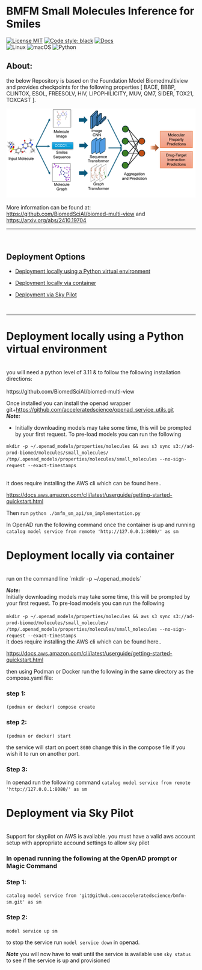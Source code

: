 # BMFM Small Molecules Inference for Smiles <!-- omit from toc -->
[![License MIT](https://img.shields.io/github/license/acceleratedscience/openad_service_utils)](https://opensource.org/licenses/MIT)
[![Code style: black](https://img.shields.io/badge/code%20style-black-000000.svg)](https://github.com/psf/black)
[![Docs](https://img.shields.io/badge/website-live-brightgreen)](https://acceleratedscience.github.io/openad-docs/) <br>
![Linux](https://img.shields.io/badge/Linux-FCC624?style=for-the-badge&logo=linux&logoColor=black)
![macOS](https://img.shields.io/badge/mac%20os-000000?style=for-the-badge&logo=macos&logoColor=F0F0F0)
![Python](https://img.shields.io/badge/python-3670A0?style=for-the-badge&logo=python&logoColor=ffdd54)

## About: <!-- omit from toc -->
the below Repository is based on the Foundation Model Biomedmultiview and provides checkpoints for the following properties [ BACE, BBBP, CLINTOX, ESOL, FREESOLV, HIV, LIPOPHILICITY, MUV, QM7, SIDER, TOX21, TOXCAST ].

![MultiView diagram](images/overview.png)


More information can be found at:<br> 
https://github.com/BiomedSciAI/biomed-multi-view and https://arxiv.org/abs/2410.19704

--- 
<br>

## Deployment Options <!-- omit from toc -->

<!-- toc -->

- [Deployment locally using a Python virtual environment](#deployment-locally-using-a-python-virtual-environment)

- [Deployment locally via container](#deployment-locally-via-container)

- [Deployment via Sky Pilot](#deployment-via-sky-pilot)

<!-- tocstop -->
<br>

--- 

# Deployment locally using a Python virtual environment 
<br>
you will need a python level of 3.11 & to follow the following installation directions:<br>
<br>
https://github.com/BiomedSciAI/biomed-multi-view
<br>

Once installed you can install the openad wrapper
git+https://github.com/acceleratedscience/openad_service_utils.git
<br>
***Note:*** <br>
- Initially downloading models may take some time, this will be prompted by your first request. To pre-load models you can run the following <br>

`mkdir -p ~/.openad_models/properties/molecules && aws s3 sync s3://ad-prod-biomed/molecules/small_molecules/ /tmp/.openad_models/properties/molecules/small_molecules --no-sign-request --exact-timestamps`

<br>
it does require installing the AWS cli which can be found here..<br>

https://docs.aws.amazon.com/cli/latest/userguide/getting-started-quickstart.html


Then run `python ./bmfm_sm_api/sm_implementation.py`


In OpenAD run the following command once the container is up and running
`catalog model service from remote 'http://127.0.0.1:8080/' as sm`


# Deployment locally via container
<br>
run on the command line `mkdir -p ~/.openad_models`

***Note:*** <br>
Initially downloading models may take some time, this will be prompted by your first request. To pre-load models you can run the following <br><br>
`mkdir -p ~/.openad_models/properties/molecules && aws s3 sync s3://ad-prod-biomed/molecules/small_molecules/ /tmp/.openad_models/properties/molecules/small_molecules --no-sign-request --exact-timestamps`
<br>
it does require installing the AWS cli which can be found here..

https://docs.aws.amazon.com/cli/latest/userguide/getting-started-quickstart.html

then using Podman or Docker run the following in the same directory as the compose.yaml file:
### step 1:
`(podman or docker) compose create`<br>
### step 2:
`(podman or docker) start`<br>

the service will start on poert `8080` change this in the compose file if you wish it to run on another port.
### Step 3:
In openad run the following command
`catalog model service from remote 'http://127.0.0.1:8080/' as sm`



# Deployment via Sky Pilot
<br>
Support for skypilot on AWS is available. you must have a valid aws account setup with appropriate accound settings to allow sky pilot

### In openad running the following at the OpenAD prompt or Magic Command
### Step 1:
`catalog model service from 'git@github.com:acceleratedscience/bmfm-sm.git' as sm`<br>
### Step 2: 
`model service up sm` <br>

to stop the service run `model service down` in openad.

***Note*** you will now have to wait until the service is available use `sky status` to see if the service is up and provisioned

